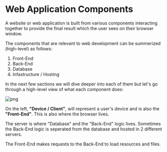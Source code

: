 # Web Application Components

A website or web application is built from various components interacting together to provide the final result which the user sees on their browser window.

The components that are relevant to web development can be summerized (high-level) as follows:

1. Front-End
2. Back-End
3. Database
4. Infastructure / Hosting

In the next few sections we will dive deeper into each of them but let's go through a high-level view of what each component does:

![png](https://cl.ly/1c3g3F021x1h/Image%202016-08-28%20at%208.27.12%20PM.png "web_components_1")

On the left, __"Device / Client"__, will represent a user's device and is also the __"Front-End"__. This is also where the browser lives. 

The server is where "Database" and the "Back-End" logic lives. Sometimes the Back-End logic is seperated from the database and hosted in 2 different servers.

The Front-End makes requests to the Back-End to load resources and files.

